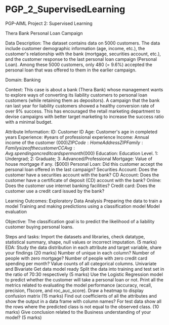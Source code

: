 # PGP_2_SupervisedLearning
PGP-AIML Project 2: Supervised Learning

Thera Bank Personal Loan Campaign
 
Data Description:
The dataset contains data on 5000 customers. The data include customer demographic information (age, income, etc.), the customer's relationship with the bank (mortgage, securities account, etc.), and the customer response to the last personal loan campaign (Personal Loan). Among these 5000 customers, only 480 (= 9.6%) accepted the personal loan that was offered to them in the earlier campaign.

 

Domain:
Banking

 

Context:
This case is about a bank (Thera Bank) whose management wants to explore ways of converting its liability customers to personal loan customers (while retaining them as depositors). A campaign that the bank ran last year for liability customers showed a healthy conversion rate of over 9% success. This has encouraged the retail marketing department to devise campaigns with better target marketing to increase the success ratio with a minimal budget.

 

Attribute Information:
ID: Customer ID
Age: Customer's age in completed years
Experience: #years of professional experience
Income: Annual income of the customer ($000)
ZIP Code: Home Address ZIP
Family: Family size of the customer
CCAvg: Avg. spending on credit cards per month ($000)
Education: Education Level. 1: Undergrad; 2: Graduate; 3: Advanced/Professional
Mortgage: Value of house mortgage if any. ($000)
Personal Loan: Did this customer accept the personal loan offered in the last campaign?
Securities Account: Does the customer have a securities account with the bank?
CD Account: Does the customer have a certificate of deposit (CD) account with the bank?
Online: Does the customer use internet banking facilities?
Credit card: Does the customer use a credit card issued by the bank?
 
 
Learning Outcomes:
Exploratory Data Analysis
Preparing the data to train a model
Training and making predictions using a classification model
Model evaluation
 

Objective:
The classification goal is to predict the likelihood of a liability customer buying personal loans.

 
Steps and tasks:
Import the datasets and libraries, check datatype, statistical summary, shape, null values or incorrect imputation. (5 marks)
EDA: Study the data distribution in each attribute and target variable, share your findings (20 marks)
Number of unique in each column?
Number of people with zero mortgage?
Number of people with zero credit card spending per month?
Value counts of all categorical columns.
Univariate and Bivariate
Get data model ready
Split the data into training and test set in the ratio of 70:30 respectively (5 marks)
Use the Logistic Regression model to predict whether the customer will take a personal loan or not. Print all the metrics related to evaluating the model performance (accuracy, recall, precision, f1score, and roc_auc_score). Draw a heatmap to display confusion matrix (15 marks)
Find out coefficients of all the attributes and show the output in a data frame with column names? For test data show all the rows where the predicted class is not equal to the observed class. (10 marks)
Give conclusion related to the Business understanding of your model? (5 marks)
